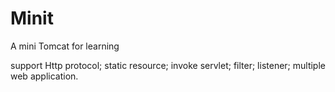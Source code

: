 # Minit
A mini Tomcat for learning

support Http protocol;
static resource;
invoke servlet;
filter;
listener;
multiple web application.
